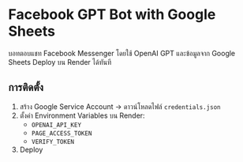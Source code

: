 # Facebook GPT Bot with Google Sheets

บอทตอบแชท Facebook Messenger โดยใช้ OpenAI GPT และข้อมูลจาก Google Sheets
Deploy บน Render ได้ทันที

## การติดตั้ง
1. สร้าง Google Service Account → ดาวน์โหลดไฟล์ `credentials.json`
2. ตั้งค่า Environment Variables บน Render:
   - `OPENAI_API_KEY`
   - `PAGE_ACCESS_TOKEN`
   - `VERIFY_TOKEN`
3. Deploy
